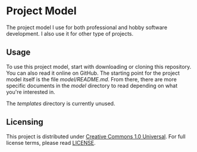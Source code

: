# Project Model

The project model I use for both professional and hobby software development. I also use it for other type of projects.

## Usage

To use this project model, start with downloading or cloning this repository. You can also read it online on GitHub. The starting point for the project model itself is the file *model/README.md*. From there, there are more specific documents in the *model* directory to read depending on what you're interested in.

The *templates* directory is currently unused.

## Licensing

This project is distributed under [Creative Commons 1.0 Universal](https://creativecommons.org/publicdomain/zero/1.0). For full license terms, please read [LICENSE](LICENSE).